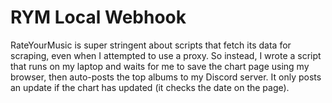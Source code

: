 # RYM Local Webhook

RateYourMusic is super stringent about scripts that fetch its data for scraping, even when I attempted to use a proxy. So instead, I wrote a script that runs on my laptop and waits for me to save the chart page using my browser, then auto-posts the top albums to my Discord server. It only posts an update if the chart has updated (it checks the date on the page).
